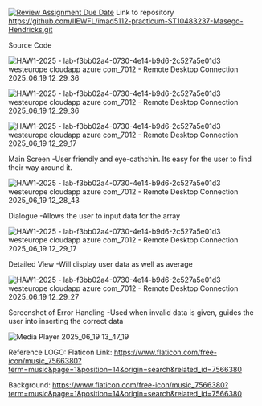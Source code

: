 [![Review Assignment Due Date](https://classroom.github.com/assets/deadline-readme-button-22041afd0340ce965d47ae6ef1cefeee28c7c493a6346c4f15d667ab976d596c.svg)](https://classroom.github.com/a/MZyggwUV)
Link to repository
https://github.com/IIEWFL/imad5112-practicum-ST10483237-Masego-Hendricks.git

Source Code


![HAW1-2025 - lab-f3bb02a4-0730-4e14-b9d6-2c527a5e01d3 westeurope cloudapp azure com_7012 - Remote Desktop Connection 2025_06_19 12_29_36](https://github.com/user-attachments/assets/1feb7da2-26f1-4298-8dd1-e2580fe4d457)

![HAW1-2025 - lab-f3bb02a4-0730-4e14-b9d6-2c527a5e01d3 westeurope cloudapp azure com_7012 - Remote Desktop Connection 2025_06_19 12_29_36](https://github.com/user-attachments/assets/bed8e2b4-118d-4502-b1bc-a33032f29caa)

![HAW1-2025 - lab-f3bb02a4-0730-4e14-b9d6-2c527a5e01d3 westeurope cloudapp azure com_7012 - Remote Desktop Connection 2025_06_19 12_29_17](https://github.com/user-attachments/assets/2ecf3d36-4cc6-4c6f-bdab-724b918197be)


Main Screen 
-User friendly and eye-cathchin. Its easy for the user to find their way around it.

![HAW1-2025 - lab-f3bb02a4-0730-4e14-b9d6-2c527a5e01d3 westeurope cloudapp azure com_7012 - Remote Desktop Connection 2025_06_19 12_28_43](https://github.com/user-attachments/assets/da7ae26a-5cc5-4ae8-a504-489d37e51e08)

Dialogue
-Allows the user to input data for the array


![HAW1-2025 - lab-f3bb02a4-0730-4e14-b9d6-2c527a5e01d3 westeurope cloudapp azure com_7012 - Remote Desktop Connection 2025_06_19 12_29_17](https://github.com/user-attachments/assets/fe623cc5-17ef-4cd7-819b-855249ba3b3b)

Detailed View
-Will display user data as well as average 

![HAW1-2025 - lab-f3bb02a4-0730-4e14-b9d6-2c527a5e01d3 westeurope cloudapp azure com_7012 - Remote Desktop Connection 2025_06_19 12_29_27](https://github.com/user-attachments/assets/ea16b006-7afd-4ecb-a1bd-a9bd772163a4)


Screenshot of Error Handling
-Used when invalid data is given, guides the user into inserting the correct data

![Media Player 2025_06_19 13_47_19](https://github.com/user-attachments/assets/75ac3ca6-ecc3-46c1-ad3f-ea134c09b500)


Reference
LOGO: Flaticon
Link: https://www.flaticon.com/free-icon/music_7566380?term=music&page=1&position=14&origin=search&related_id=7566380

Background:
https://www.flaticon.com/free-icon/music_7566380?term=music&page=1&position=14&origin=search&related_id=7566380



